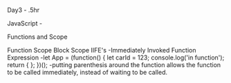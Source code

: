 Day3 - .5hr

JavaScript - 

Functions and Scope

Function Scope
Block Scope
IIFE's
    -Immediately Invoked Function Expression
    -let App = (function() {
        let carId = 123;
        console.log('in function');
        return { };
    })();
    -putting parenthesis around the function allows the function to be called immediately, instead of waiting to be called.
